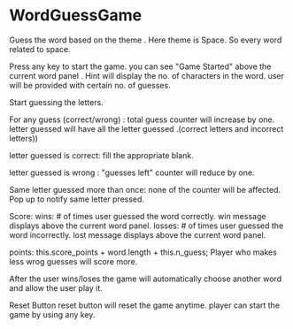 
# WordGuessGame
Guess the word based on the theme . Here theme is Space. So every word related to space. 

Press any key to start the game. 
you can see "Game Started" above the current word panel . 
Hint will display the no. of characters in the word. 
user will be provided with certain no. of guesses.

Start guessing the letters. 

For any guess (correct/wrong) : 
total guess counter will increase by one. 
letter guessed will have all the letter guessed .(correct letters and incorrect letters))

letter guessed is correct: 
fill the appropriate blank.

letter guessed is wrong :
"guesses left" counter will reduce by one. 

Same letter guessed more than once:
none of the counter will be affected.  Pop up to notify same letter pressed.



Score: 
wins: # of times user guessed the word correctly. win message displays above the current word panel.
losses: # of times user guessed the word incorrectly. lost message displays above the current word panel.

points: this.score_points + word.length + this.n_guess; 
Player who makes less wrog guesses will score more. 

After the user wins/loses the game will automatically choose another word and allow the user play it.

Reset Button
reset button will reset the game anytime. player can start the game by using any key.






















